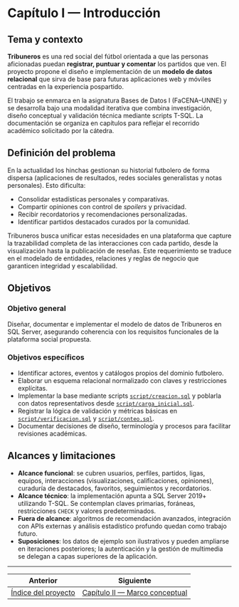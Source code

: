 # Capítulo I — Introducción

## Tema y contexto
**Tribuneros** es una red social del fútbol orientada a que las personas aficionadas puedan **registrar, puntuar y comentar** los partidos que ven. El proyecto propone el diseño e implementación de un **modelo de datos relacional** que sirva de base para futuras aplicaciones web y móviles centradas en la experiencia pospartido.

El trabajo se enmarca en la asignatura Bases de Datos I (FaCENA–UNNE) y se desarrolla bajo una modalidad iterativa que combina investigación, diseño conceptual y validación técnica mediante scripts T-SQL. La documentación se organiza en capítulos para reflejar el recorrido académico solicitado por la cátedra.

## Definición del problema
En la actualidad los hinchas gestionan su historial futbolero de forma dispersa (aplicaciones de resultados, redes sociales generalistas y notas personales). Esto dificulta:

- Consolidar estadísticas personales y comparativas.
- Compartir opiniones con control de *spoilers* y privacidad.
- Recibir recordatorios y recomendaciones personalizadas.
- Identificar partidos destacados curados por la comunidad.

Tribuneros busca unificar estas necesidades en una plataforma que capture la trazabilidad completa de las interacciones con cada partido, desde la visualización hasta la publicación de reseñas. Este requerimiento se traduce en el modelado de entidades, relaciones y reglas de negocio que garanticen integridad y escalabilidad.

## Objetivos
### Objetivo general
Diseñar, documentar e implementar el modelo de datos de Tribuneros en SQL Server, asegurando coherencia con los requisitos funcionales de la plataforma social propuesta.

### Objetivos específicos
- Identificar actores, eventos y catálogos propios del dominio futbolero.
- Elaborar un esquema relacional normalizado con claves y restricciones explícitas.
- Implementar la base mediante scripts [`script/creacion.sql`](../script/creacion.sql) y poblarla con datos representativos desde [`script/carga_inicial.sql`](../script/carga_inicial.sql).
- Registrar la lógica de validación y métricas básicas en [`script/verificacion.sql`](../script/verificacion.sql) y [`script/conteo.sql`](../script/conteo.sql).
- Documentar decisiones de diseño, terminología y procesos para facilitar revisiones académicas.

## Alcances y limitaciones
- **Alcance funcional**: se cubren usuarios, perfiles, partidos, ligas, equipos, interacciones (visualizaciones, calificaciones, opiniones), curaduría de destacados, favoritos, seguimientos y recordatorios.
- **Alcance técnico**: la implementación apunta a SQL Server 2019+ utilizando T-SQL. Se contemplan claves primarias, foráneas, restricciones `CHECK` y valores predeterminados.
- **Fuera de alcance**: algoritmos de recomendación avanzados, integración con APIs externas y análisis estadístico profundo quedan como trabajo futuro.
- **Suposiciones**: los datos de ejemplo son ilustrativos y pueden ampliarse en iteraciones posteriores; la autenticación y la gestión de multimedia se delegan a capas superiores de la aplicación.


---

|  Anterior | Siguiente  |
| --- | --- |
| [Índice del proyecto](indice.md) | [Capítulo II — Marco conceptual](capitulo-2-marco-conceptual.md) |

